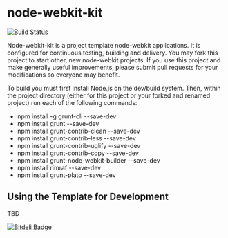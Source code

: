node-webkit-kit 
===============
[![Build Status](https://travis-ci.org/sesteel/node-webkit-kit.png?branch=master)](https://travis-ci.org/sesteel/node-webkit-kit)

Node-webkit-kit is a project template node-webkit applications.  It is
configured for continuous testing, building and delivery.  You may fork 
this project to start other, new node-webkit projects.  If you use this 
project and make generally useful improvements, please submit pull requests 
for your modifications so everyone may benefit.  

To build you must first install Node.js on the dev/build system.  Then, within
the project directory (either for this project or your forked and renamed 
project) run each of the following commands:

 * npm install -g grunt-cli              --save-dev
 * npm install grunt                     --save-dev
 * npm install grunt-contrib-clean       --save-dev
 * npm install grunt-contrib-less        --save-dev
 * npm install grunt-contrib-uglify      --save-dev
 * npm install grunt-contrib-copy        --save-dev
 * npm install grunt-node-webkit-builder --save-dev
 * npm install rimraf                    --save-dev 
 * npm install grunt-plato               --save-dev
 

Using the Template for Development
----------------------------------

TBD


[![Bitdeli Badge](https://d2weczhvl823v0.cloudfront.net/sesteel/node-webkit-kit/trend.png)](https://bitdeli.com/free "Bitdeli Badge")

